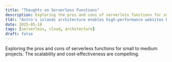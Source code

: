 ```yaml
---
title: "Thoughts on Serverless Functions"
description: Exploring the pros and cons of serverless functions for small to medium projects.
tldr: "Astro's islands architecture enables high-performance websites by shipping minimal JavaScript. Components load only when needed, resulting in faster initial page loads and a smoother user experience while maintaining modern development practices."
date: 2025-05-18
tags: [serverless, cloud, architecture]
draft: false
---
```


Exploring the pros and cons of serverless functions for small to medium projects.
The scalability and cost-effectiveness are compelling.